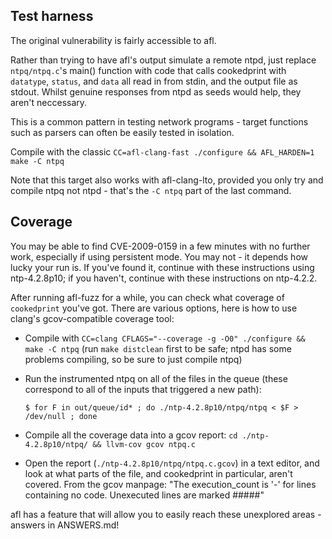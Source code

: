 ## Test harness

The original vulnerability is fairly accessible to afl.

Rather than trying to have afl's output simulate a remote ntpd, just replace `ntpq/ntpq.c`'s main() function with code
that calls cookedprint with `datatype`, `status`, and `data` all read in from stdin, and the output file as stdout.
Whilst genuine responses from ntpd as seeds would help, they aren't neccessary.

This is a common pattern in testing network programs - target functions such as parsers can often be easily tested in
isolation.

Compile with the classic `CC=afl-clang-fast ./configure && AFL_HARDEN=1 make -C ntpq`

Note that this target also works with afl-clang-lto, provided you only try and compile ntpq not ntpd - that's the
`-C ntpq` part of the last command.

## Coverage

You may be able to find CVE-2009-0159 in a few minutes with no further work, especially if using persistent mode. You
may not - it depends how lucky your run is. If you've found it, continue with these instructions using ntp-4.2.8p10; if
you haven't, continue with these instructions on ntp-4.2.2.

After running afl-fuzz for a while, you can check what coverage of `cookedprint` you've got. There are various options,
here is how to use clang's gcov-compatible coverage tool:

- Compile with `CC=clang CFLAGS="--coverage -g -O0" ./configure && make -C ntpq` (run `make distclean` first to be safe;
  ntpd has some problems compiling, so be sure to just compile ntpq)
- Run the instrumented ntpq on all of the files in the queue (these correspond to all of the inputs that triggered a new
  path):

  `$ for F in out/queue/id* ; do ./ntp-4.2.8p10/ntpq/ntpq < $F > /dev/null ; done`

- Compile all the coverage data into a gcov report: `cd ./ntp-4.2.8p10/ntpq/ && llvm-cov gcov ntpq.c`
- Open the report (`./ntp-4.2.8p10/ntpq/ntpq.c.gcov`) in a text editor, and look at what parts of the file, and
  cookedprint in particular, aren't covered. From the gcov manpage: "The execution_count is '-' for lines containing no
  code. Unexecuted lines are marked #####"

afl has a feature that will allow you to easily reach these unexplored areas - answers in ANSWERS.md!
